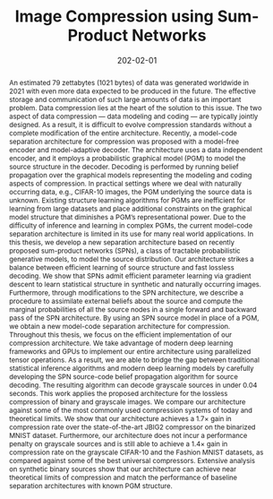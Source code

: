 ---
title: "Image Compression using Sum-Product Networks"
date: 202-02-01
publishDate: 2022-02-01
authors: ["**Tejas Jayashankar**"]
publication_types: ["7"]
abstract: "An estimated 79 zettabytes (1021 bytes) of data was generated worldwide in 2021 with even more data expected to be produced in the future. The effective storage and communication of such large amounts of data is an important problem. Data compression lies at the heart of the solution to this issue. The two aspect of data compression — data modeling and coding — are typically jointly designed. As a result, it is difficult to evolve compression standards without a complete modification of the entire architecture. Recently, a model-code separation architecture for compression was proposed with a model-free encoder and model-adaptive decoder. The architecture uses a data independent encoder, and it employs a probabilistic graphical model (PGM) to model the source structure in the decoder. Decoding is performed by running belief propagation over the graphical models representing the modeling and coding aspects of compression. In practical settings where we deal with naturally occurring data, e.g., CIFAR-10 images, the PGM underlying the source data is unknown. Existing structure learning algorithms for PGMs are inefficient for learning from large datasets and place additional constraints on the graphical model structure that diminishes a PGM’s representational power. Due to the difficulty of inference and learning in complex PGMs, the current model-code separation architecture is limited in its use for many real world applications. In this thesis, we develop a new separation architecture based on recently proposed sum-product networks (SPNs), a class of tractable probabilistic generative models, to model the source distribution. Our architecture strikes a balance between efficient learning of source structure and fast lossless decoding. We show that SPNs admit efficient parameter learning via gradient descent to learn statistical structure in synthetic and naturally occurring images. Furthermore, through modifications to the SPN architecture, we describe a procedure to assimilate external beliefs about the source and compute the marginal probabilities of all the source nodes in a single forward and backward pass of the SPN architecture. By using an SPN source model in place of a PGM, we obtain a new model-code separation architecture for compression. Throughout this thesis, we focus on the efficient implementation of our compression architecture. We take advantage of modern deep learning frameworks and GPUs to implement our entire architecture using parallelized tensor operations. As a result, we are able to bridge the gap between traditional statistical inference algorithms and modern deep learning models by carefully developing the SPN source-code belief propagation algorithm for source decoding. The resulting algorithm can decode grayscale sources in under 0.04 seconds. This work applies the proposed architecture for the lossless compression of binary and grayscale images. We compare our architecture against some of the most commonly used compression systems of today and theoretical limits. We show that our architecture achieves a 1.7× gain in compression rate over the state-of-the-art JBIG2 compressor on the binarized MNIST dataset. Furthermore, our architecture does not incur a performance penalty on grayscale sources and is still able to achieve a 1.4× gain in compression rate on the grayscale CIFAR-10 and the Fashion MNIST datasets, as compared against some of the best universal compressors. Extensive analysis on synthetic binary sources show that our architecture can achieve near theoretical limits of compression and match the performance of baseline separation architectures with known PGM structure."
featured: true
publication: "Massachusetts Institute of Technology"
links:
  - icon_pack: fas
    icon: scroll
    name: Thesis
    url: 'https://dspace.mit.edu/handle/1721.1/148612'
---